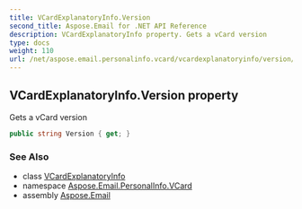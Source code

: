 ```yaml
---
title: VCardExplanatoryInfo.Version
second_title: Aspose.Email for .NET API Reference
description: VCardExplanatoryInfo property. Gets a vCard version
type: docs
weight: 110
url: /net/aspose.email.personalinfo.vcard/vcardexplanatoryinfo/version/
---
```

## VCardExplanatoryInfo.Version property

Gets a vCard version

```csharp
public string Version { get; }
```

### See Also

* class [VCardExplanatoryInfo](../)
* namespace [Aspose.Email.PersonalInfo.VCard](../../vcardexplanatoryinfo/)
* assembly [Aspose.Email](../../../)


